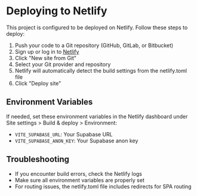 
# Deploying to Netlify

This project is configured to be deployed on Netlify. Follow these steps to deploy:

1. Push your code to a Git repository (GitHub, GitLab, or Bitbucket)
2. Sign up or log in to [Netlify](https://app.netlify.com)
3. Click "New site from Git"
4. Select your Git provider and repository
5. Netlify will automatically detect the build settings from the netlify.toml file
6. Click "Deploy site"

## Environment Variables

If needed, set these environment variables in the Netlify dashboard under Site settings > Build & deploy > Environment:

- `VITE_SUPABASE_URL`: Your Supabase URL
- `VITE_SUPABASE_ANON_KEY`: Your Supabase anon key

## Troubleshooting

- If you encounter build errors, check the Netlify logs
- Make sure all environment variables are properly set
- For routing issues, the netlify.toml file includes redirects for SPA routing
